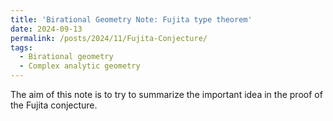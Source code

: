 ```yaml
---
title: 'Birational Geometry Note: Fujita type theorem'
date: 2024-09-13
permalink: /posts/2024/11/Fujita-Conjecture/
tags:
  - Birational geometry
  - Complex analytic geometry
---
```


The aim of this note is to try to summarize the important idea in the proof of the Fujita conjecture.

